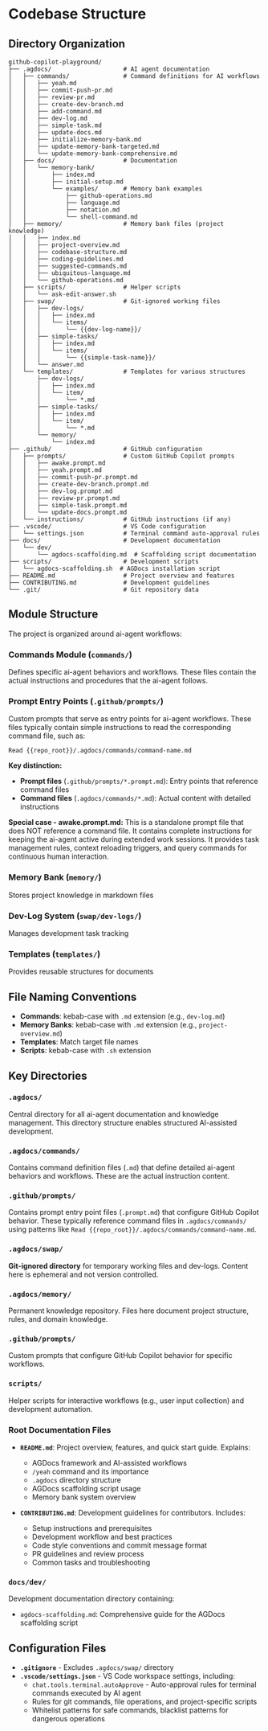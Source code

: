 # Codebase Structure

## Directory Organization

```
github-copilot-playground/
├── .agdocs/                    # AI agent documentation
│   ├── commands/               # Command definitions for AI workflows
│   │   ├── yeah.md
│   │   ├── commit-push-pr.md
│   │   ├── review-pr.md
│   │   ├── create-dev-branch.md
│   │   ├── add-command.md
│   │   ├── dev-log.md
│   │   ├── simple-task.md
│   │   ├── update-docs.md
│   │   ├── initialize-memory-bank.md
│   │   ├── update-memory-bank-targeted.md
│   │   └── update-memory-bank-comprehensive.md
│   ├── docs/                   # Documentation
│   │   └── memory-bank/
│   │       ├── index.md
│   │       ├── initial-setup.md
│   │       └── examples/       # Memory bank examples
│   │           ├── github-operations.md
│   │           ├── language.md
│   │           ├── notation.md
│   │           └── shell-command.md
│   ├── memory/                 # Memory bank files (project knowledge)
│   │   ├── index.md
│   │   ├── project-overview.md
│   │   ├── codebase-structure.md
│   │   ├── coding-guidelines.md
│   │   ├── suggested-commands.md
│   │   ├── ubiquitous-language.md
│   │   └── github-operations.md
│   ├── scripts/                # Helper scripts
│   │   └── ask-edit-answer.sh
│   ├── swap/                   # Git-ignored working files
│   │   ├── dev-logs/
│   │   │   ├── index.md
│   │   │   └── items/
│   │   │       └── {{dev-log-name}}/
│   │   ├── simple-tasks/
│   │   │   ├── index.md
│   │   │   └── items/
│   │   │       └── {{simple-task-name}}/
│   │   └── answer.md
│   └── templates/              # Templates for various structures
│       ├── dev-logs/
│       │   ├── index.md
│       │   └── item/
│       │       └── *.md
│       ├── simple-tasks/
│       │   ├── index.md
│       │   └── item/
│       │       └── *.md
│       └── memory/
│           └── index.md
├── .github/                    # GitHub configuration
│   ├── prompts/                # Custom GitHub Copilot prompts
│   │   ├── awake.prompt.md
│   │   ├── yeah.prompt.md
│   │   ├── commit-push-pr.prompt.md
│   │   ├── create-dev-branch.prompt.md
│   │   ├── dev-log.prompt.md
│   │   ├── review-pr.prompt.md
│   │   ├── simple-task.prompt.md
│   │   └── update-docs.prompt.md
│   └── instructions/           # GitHub instructions (if any)
├── .vscode/                    # VS Code configuration
│   └── settings.json           # Terminal command auto-approval rules
├── docs/                       # Development documentation
│   └── dev/
│       └── agdocs-scaffolding.md  # Scaffolding script documentation
├── scripts/                    # Development scripts
│   └── agdocs-scaffolding.sh  # AGDocs installation script
├── README.md                   # Project overview and features
├── CONTRIBUTING.md             # Development guidelines
└── .git/                       # Git repository data
```

## Module Structure

The project is organized around ai-agent workflows:

### Commands Module (`commands/`)
Defines specific ai-agent behaviors and workflows. These files contain the actual instructions and procedures that the ai-agent follows.

### Prompt Entry Points (`.github/prompts/`)
Custom prompts that serve as entry points for ai-agent workflows. These files typically contain simple instructions to read the corresponding command file, such as:
```
Read {{repo_root}}/.agdocs/commands/command-name.md
```

**Key distinction:**
- **Prompt files** (`.github/prompts/*.prompt.md`): Entry points that reference command files
- **Command files** (`.agdocs/commands/*.md`): Actual content with detailed instructions

**Special case - awake.prompt.md:**
This is a standalone prompt file that does NOT reference a command file. It contains complete instructions for keeping the ai-agent active during extended work sessions. It provides task management rules, context reloading triggers, and query commands for continuous human interaction.

### Memory Bank (`memory/`)
Stores project knowledge in markdown files

### Dev-Log System (`swap/dev-logs/`)
Manages development task tracking

### Templates (`templates/`)
Provides reusable structures for documents

## File Naming Conventions

- **Commands**: kebab-case with `.md` extension (e.g., `dev-log.md`)
- **Memory Banks**: kebab-case with `.md` extension (e.g., `project-overview.md`)
- **Templates**: Match target file names
- **Scripts**: kebab-case with `.sh` extension

## Key Directories

### `.agdocs/`
Central directory for all ai-agent documentation and knowledge management. This directory structure enables structured AI-assisted development.

### `.agdocs/commands/`
Contains command definition files (`.md`) that define detailed ai-agent behaviors and workflows. These are the actual instruction content.

### `.github/prompts/`
Contains prompt entry point files (`.prompt.md`) that configure GitHub Copilot behavior. These typically reference command files in `.agdocs/commands/` using patterns like `Read {{repo_root}}/.agdocs/commands/command-name.md`.

### `.agdocs/swap/`
**Git-ignored directory** for temporary working files and dev-logs. Content here is ephemeral and not version controlled.

### `.agdocs/memory/`
Permanent knowledge repository. Files here document project structure, rules, and domain knowledge.

### `.github/prompts/`
Custom prompts that configure GitHub Copilot behavior for specific workflows.

### `scripts/`
Helper scripts for interactive workflows (e.g., user input collection) and development automation.

### Root Documentation Files

- **`README.md`**: Project overview, features, and quick start guide. Explains:
  - AGDocs framework and AI-assisted workflows
  - `/yeah` command and its importance
  - `.agdocs` directory structure
  - AGDocs scaffolding script usage
  - Memory bank system overview

- **`CONTRIBUTING.md`**: Development guidelines for contributors. Includes:
  - Setup instructions and prerequisites
  - Development workflow and best practices
  - Code style conventions and commit message format
  - PR guidelines and review process
  - Common tasks and troubleshooting

### `docs/dev/`
Development documentation directory containing:
- `agdocs-scaffolding.md`: Comprehensive guide for the AGDocs scaffolding script

## Configuration Files

- **`.gitignore`** - Excludes `.agdocs/swap/` directory
- **`.vscode/settings.json`** - VS Code workspace settings, including:
  - `chat.tools.terminal.autoApprove` - Auto-approval rules for terminal commands executed by AI agent
  - Rules for git commands, file operations, and project-specific scripts
  - Whitelist patterns for safe commands, blacklist patterns for dangerous operations
